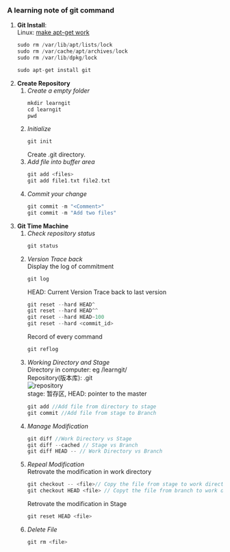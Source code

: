 ### A learning note of git command  
1. **Git Install**:    
Linux: [make apt-get work](https://askubuntu.com/questions/15433/unable-to-lock-the-administration-directory-var-lib-dpkg-is-another-process)   
    ```c
    sudo rm /var/lib/apt/lists/lock
    sudo rm /var/cache/apt/archives/lock
    sudo rm /var/lib/dpkg/lock
    ```
    ```c
    sudo apt-get install git
    ```
2. **Create Repository**
   1. _Create a empty folder_  
       ```c
       mkdir learngit
       cd learngit
       pwd
       ```  
   2. _Initialize_   
       ```c
       git init
       ```  
   		Create .git directory.
   3. _Add file into buffer area_  
       ```c
       git add <files>
       git add file1.txt file2.txt
       ```  
   4. _Commit your change_  
       ```c
       git commit -m "<Comment>"
       git commit -m "Add two files"
       ```  
3. **Git Time Machine**  
   1. _Check repository status_  
       ```c
       git status
       ```
   2. _Version Trace back_    
   Display the log of commitment  
       ```c
       git log
       ```  
       HEAD: Current Version
       Trace back to last version  
       ```c
       git reset --hard HEAD^
       git reset --hard HEAD^^ 
       git reset --hard HEAD~100  
       git reset --hard <commit_id> 
       ```   
       Record of every command  
       ```c
       git reflog
       ```  
   3. _Working Directory and Stage_  
       Directory in computer: eg /learngit/  
       Repository(版本库): .git  
       ![repository](https://cdn.liaoxuefeng.com/cdn/files/attachments/001384907702917346729e9afbf4127b6dfbae9207af016000/0)  
       stage: 暂存区, HEAD: pointer to the master  
       ```c
       git add //Add file from directory to stage
       git commit //Add file from stage to Branch
       ```  
    4. _Manage Modification_  
        ```c
        git diff //Work Directory vs Stage
        git diff --cached // Stage vs Branch
        git diff HEAD -- // Work Directory vs Branch
        ```
    5. *Repeal Modification*  
       Retrovate the modification in work directory  
         ```c
         git checkout -- <file>// Copy the file from stage to work directory
         git checkout HEAD <file> // Copyt the file from branch to work directory
         ```
       Retrovate the modification in Stage
        ```c
        git reset HEAD <file>  
        ```
    6. _Delete File_  
       ```c
       git rm <file>
       ```
	  
